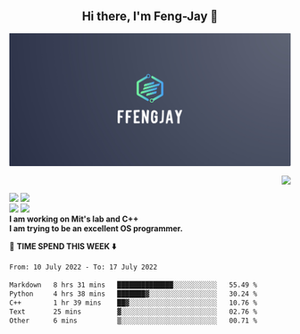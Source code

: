 <h2 align="center"> Hi there, I'm Feng-Jay 👋 </h2>  

![](https://github.com/Feng-Jay/DataStruct/blob/master/Image/1.png)  

<img align="right" src="https://github-readme-stats.vercel.app/api?username=Feng-Jay&show_icons=true&icon_color=CE1D2D&text_color=718096&bg_color=ffffff&hide_title=true" />


&emsp;

![](https://visitor-badge.glitch.me/badge?page_id=Feng-Jay.readme)
![](https://img.shields.io/badge/Concentrate-Cpp-blue)  
![](https://img.shields.io/badge/Rust-primer-orange)
![](https://img.shields.io/badge/Target-OS-9cf)  
**I am working on Mit's lab and C++**  
**I am trying to be an excellent OS programmer.**  


📘 **TIME SPEND THIS WEEK ⬇️**
<!--START_SECTION:waka-->

```text
From: 10 July 2022 - To: 17 July 2022

Markdown   8 hrs 31 mins   ██████████████░░░░░░░░░░░   55.49 %
Python     4 hrs 38 mins   ███████▓░░░░░░░░░░░░░░░░░   30.24 %
C++        1 hr 39 mins    ██▓░░░░░░░░░░░░░░░░░░░░░░   10.76 %
Text       25 mins         ▓░░░░░░░░░░░░░░░░░░░░░░░░   02.76 %
Other      6 mins          ▒░░░░░░░░░░░░░░░░░░░░░░░░   00.71 %
```

<!--END_SECTION:waka-->
